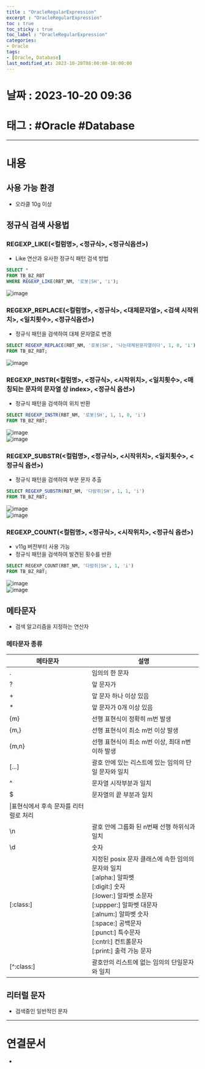 ```yaml
---
title : "OracleRegularExpression"
excerpt : "OracleRegularExpression"
toc : true
toc_sticky : true
toc_label : "OracleRegularExpression"
categories:
- Oracle
tags:
- [Oracle, Database]
last_modified_at: 2023-10-20T08:00:00-10:00:00
---
```


# 날짜 : 2023-10-20 09:36

# 태그 : #Oracle #Database 
---

# 내용

## 사용 가능 환경
- 오라클 10g 이상

## 정규식 검색 사용법

### REGEXP_LIKE(<컬럼명>, <정규식>, <정규식옵션>)
- Like 연산과 유사한 정규식 패턴 검색 방법

```sql
SELECT *  
FROM TB_BZ_RBT  
WHERE REGEXP_LIKE(RBT_NM, '로봇|SH', 'i');
```
  
![image](../../assets/images/REGEXP_LIKE_Result.png)

### REGEXP_REPLACE(<컬럼명>, <정규식>, <대체문자열>, <검색 시작위치>, <일치횟수>, <정규식옵션>)
- 정규식 패턴을 검색하여 대체 문자열로 변경

```sql
SELECT REGEXP_REPLACE(RBT_NM, '로봇|SH', '나는대체된문자열이다', 1, 0, 'i')  
FROM TB_BZ_RBT;
```
  
![image](../../assets/images/REGEXP_REPLACE_Result.png)

### REGEXP_INSTR(<컬럼명>, <정규식>, <시작위치>, <일치횟수>, <매칭되는 문자의 문자열 상 index>, <정규식 옵션>)
- 정규식 패턴을 검색하여 위치 반환

```sql
SELECT REGEXP_INSTR(RBT_NM, '로봇|SH', 1, 1, 0, 'i')  
FROM TB_BZ_RBT;
```
  
![image](../../assets/images/Robot_Source.png)  
![image](../../assets/images/REGEXP_INSTR_Result.png)

### REGEXP_SUBSTR(<컬럼명>, <정규식>, <시작위치>, <일치횟수>, <정규식 옵션>)
- 정규식 패턴을 검색하여 부분 문자 추출

```sql
SELECT REGEXP_SUBSTR(RBT_NM, '다람쥐|SH', 1, 1, 'i')  
FROM TB_BZ_RBT;
```
  
![image](../../assets/images/Robot_Source.png)  
![image](../../assets/images/REGEXP_SUBSTR_Result.png)

### REGEXP_COUNT(<컬럼명>, <정규식>, <시작위치>, <정규식 옵션>)
- v11g 버전부터 사용 가능
- 정규식 패턴을 검색하여 발견된 횟수를 반환

```sql
SELECT REGEXP_COUNT(RBT_NM, '다람쥐|SH', 1, 'i')  
FROM TB_BZ_RBT;
```

![image](../../assets/images/Robot_Source.png)  
![image](../../assets/images/REGEXP_COUNT_Result.png)

## 메타문자
- 검색 알고리즘을 지정하는 연산자

### 메타문자 종류

|메타문자|설명|
|---|---|
|.|임의의 한 문자|
|?|앞 문자가 |
|+|앞 문자 하나 이상 있음|
|\*|앞 문자가 0개 이상 있음|
|{m}|선행 표현식이 정확히 m번 발생|
|{m,}|선행 표현식이 최소 m번 이상 발생|
|{m,n}|선행 표현식이 최소 m번 이상, 최대 n번 이하 발생|
|[...]|괄호 안에 있는 리스트에 있는 임의의 단일 문자와 일치|
|^|문자열 시작부분과 일치|
|$|문자열의 끝 부분과 일치|
|\\|표현식에서 후속 문자를 리터럴로 처리|
|\n|괄호 안에 그룹화 된 n번째 선행 하위식과 일치|
|\d|숫자|
|[:class:]|지정된 posix 문자 클래스에 속한 임의의 문자와 일치<br>[:alpha:] 알파벳<br>[:digit:] 숫자<br>[:lower:] 알파벳 소문자<br>[:uppper:] 알파벳 대문자<br>[:alnum:] 알파벳 숫자<br>[:space:] 공백문자<br>[:punct:] 특수문자<br>[:cntrl:] 컨트롤문자<br>[:print:] 출력 가능 문자|
|[\^:class:]|괄호안의 리스트에 없는 임의의 단일문자와 일치|

## 리터럴 문자
- 검색중인 일반적인 문자

---

# 연결문서
- 